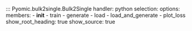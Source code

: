
::: Pyomic.bulk2single.Bulk2Single
    handler: python
    selection:
        options:
        members:
            - __init__
            - train
            - generate
            - load
            - load_and_generate
            - plot_loss
        show_root_heading: true
        show_source: true